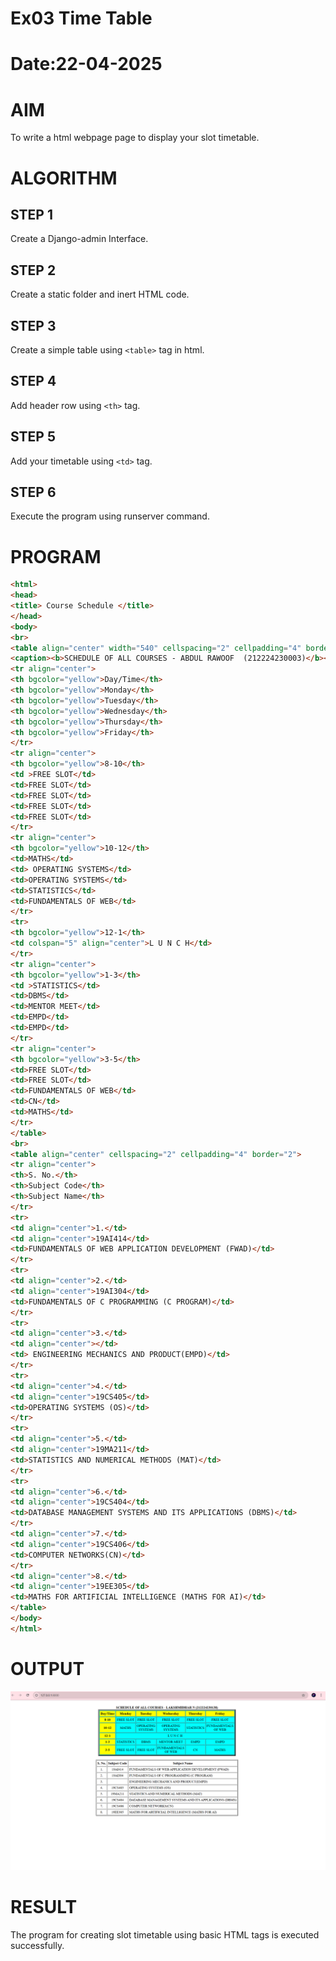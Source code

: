 # Ex03 Time Table
# Date:22-04-2025
# AIM
To write a html webpage page to display your slot timetable.

# ALGORITHM
## STEP 1
Create a Django-admin Interface.

## STEP 2
Create a static folder and inert HTML code.

## STEP 3
Create a simple table using `<table>` tag in html.

## STEP 4
Add header row using `<th>` tag.

## STEP 5
Add your timetable using `<td>` tag.

## STEP 6
Execute the program using runserver command.

# PROGRAM
``` html
<html>
<head>
<title> Course Schedule </title>
</head>
<body>
<br>
<table align="center" width="540" cellspacing="2" cellpadding="4" border="5" bgcolor="cyan">
<caption><b>SCHEDULE OF ALL COURSES - ABDUL RAWOOF  (212224230003)</b></caption>
<tr align="center">
<th bgcolor="yellow">Day/Time</th>
<th bgcolor="yellow">Monday</th>
<th bgcolor="yellow">Tuesday</th>
<th bgcolor="yellow">Wednesday</th>
<th bgcolor="yellow">Thursday</th>
<th bgcolor="yellow">Friday</th>
</tr>
<tr align="center">
<th bgcolor="yellow">8-10</th>
<td >FREE SLOT</td>
<td>FREE SLOT</td>
<td>FREE SLOT</td>
<td>FREE SLOT</td>
<td>FREE SLOT</td>
</tr>
<tr align="center">
<th bgcolor="yellow">10-12</th>
<td>MATHS</td>
<td> OPERATING SYSTEMS</td>
<td>OPERATING SYSTEMS</td>
<td>STATISTICS</td>
<td>FUNDAMENTALS OF WEB</td>
</tr>
<tr>
<th bgcolor="yellow">12-1</th>
<td colspan="5" align="center">L U N C H</td>
</tr>
<tr align="center">
<th bgcolor="yellow">1-3</th>
<td >STATISTICS</td>
<td>DBMS</td>
<td>MENTOR MEET</td>
<td>EMPD</td>
<td>EMPD</td>
</tr>
<tr align="center">
<th bgcolor="yellow">3-5</th>
<td>FREE SLOT</td>
<td>FREE SLOT</td>
<td>FUNDAMENTALS OF WEB</td>
<td>CN</td>
<td>MATHS</td>
</tr>
</table>
<br>
<table align="center" cellspacing="2" cellpadding="4" border="2">
<tr align="center">
<th>S. No.</th>
<th>Subject Code</th>
<th>Subject Name</th>
</tr>
<tr>
<td align="center">1.</td>
<td align="center">19AI414</td>
<td>FUNDAMENTALS OF WEB APPLICATION DEVELOPMENT (FWAD)</td>
</tr>
<tr>
<td align="center">2.</td>
<td align="center">19AI304</td>
<td>FUNDAMENTALS OF C PROGRAMMING (C PROGRAM)</td>
</tr>
<tr>
<td align="center">3.</td>
<td align="center"></td>
<td> ENGINEERING MECHANICS AND PRODUCT(EMPD)</td>
</tr>
<tr>
<td align="center">4.</td>
<td align="center">19CS405</td>
<td>OPERATING SYSTEMS (OS)</td>
</tr>
<tr>
<td align="center">5.</td>
<td align="center">19MA211</td>
<td>STATISTICS AND NUMERICAL METHODS (MAT)</td>
</tr>
<tr>
<td align="center">6.</td>
<td align="center">19CS404</td>
<td>DATABASE MANAGEMENT SYSTEMS AND ITS APPLICATIONS (DBMS)</td>
</tr>
<td align="center">7.</td>
<td align="center">19CS406</td>
<td>COMPUTER NETWORKS(CN)</td>
</tr>
<td align="center">8.</td>
<td align="center">19EE305</td>
<td>MATHS FOR ARTIFICIAL INTELLIGENCE (MATHS FOR AI)</td>
</table>
</body>
</html>
```
# OUTPUT
![OUTPUT](./Screenshot%202025-04-22%20204420.png)
# RESULT
The program for creating slot timetable using basic HTML tags is executed successfully.
